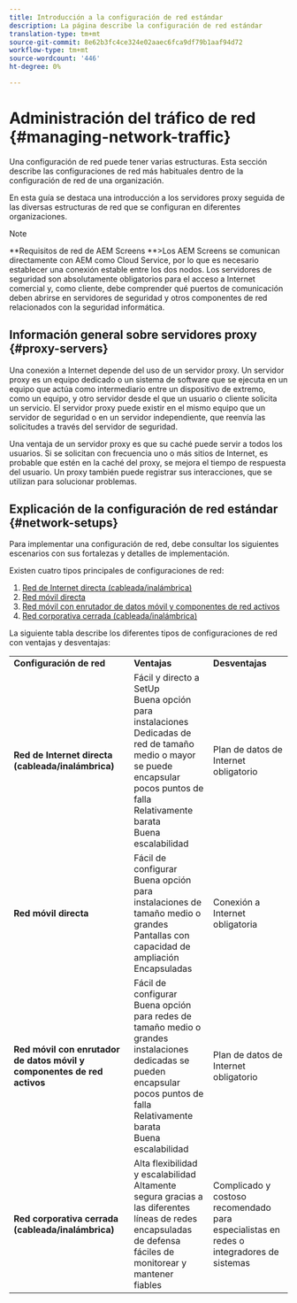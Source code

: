 ```yaml
---
title: Introducción a la configuración de red estándar
description: La página describe la configuración de red estándar
translation-type: tm+mt
source-git-commit: 8e62b3fc4ce324e02aaec6fca9df79b1aaf94d72
workflow-type: tm+mt
source-wordcount: '446'
ht-degree: 0%

---
```



# Administración del tráfico de red {#managing-network-traffic}

Una configuración de red puede tener varias estructuras. Esta sección describe las configuraciones de red más habituales dentro de la configuración de red de una organización.

En esta guía se destaca una introducción a los servidores proxy seguida de las diversas estructuras de red que se configuran en diferentes organizaciones.

>[!NOTE]
>**Requisitos de red de AEM Screens **>Los AEM Screens se comunican directamente con AEM como Cloud Service, por lo que es necesario establecer una conexión estable entre los dos nodos. Los servidores de seguridad son absolutamente obligatorios para el acceso a Internet comercial y, como cliente, debe comprender qué puertos de comunicación deben abrirse en servidores de seguridad y otros componentes de red relacionados con la seguridad informática.

## Información general sobre servidores proxy {#proxy-servers}

Una conexión a Internet depende del uso de un servidor proxy. Un servidor proxy es un equipo dedicado o un sistema de software que se ejecuta en un equipo que actúa como intermediario entre un dispositivo de extremo, como un equipo, y otro servidor desde el que un usuario o cliente solicita un servicio. El servidor proxy puede existir en el mismo equipo que un servidor de seguridad o en un servidor independiente, que reenvía las solicitudes a través del servidor de seguridad.

Una ventaja de un servidor proxy es que su caché puede servir a todos los usuarios. Si se solicitan con frecuencia uno o más sitios de Internet, es probable que estén en la caché del proxy, se mejora el tiempo de respuesta del usuario. Un proxy también puede registrar sus interacciones, que se utilizan para solucionar problemas.

## Explicación de la configuración de red estándar {#network-setups}

Para implementar una configuración de red, debe consultar los siguientes escenarios con sus fortalezas y detalles de implementación.

Existen cuatro tipos principales de configuraciones de red:

1. [Red de Internet directa (cableada/inalámbrica)](/help/using/direct-internet-network.md)
1. [Red móvil directa](/help/using/mobile-network.md)
1. [Red móvil con enrutador de datos móvil y componentes de red activos](/help/using/mobile-network-router.md)
1. [Red corporativa cerrada (cableada/inalámbrica)](/help/using/enclosed-corporate-network.md)

La siguiente tabla describe los diferentes tipos de configuraciones de red con ventajas y desventajas:

<table>
 <tbody>
  <tr>
   <td><strong>Configuración de red</strong></td>
   <td><strong>Ventajas</strong></td>
   <td><strong>Desventajas</strong></td>
  </tr>
  <tr>
   <td><strong>Red de Internet directa (cableada/inalámbrica)</strong></td>
   <td>Fácil y directo a SetUp<br>Buena opción para instalaciones<br>Dedicadas de red de tamaño medio o mayor se puede encapsular<br>pocos puntos de falla<br>Relativamente barata<br>Buena escalabilidad</td>
   <td>Plan de datos de Internet obligatorio </td>
  </tr>
    <tr>
   <td><strong>Red móvil directa</strong></td>
   <td>Fácil de configurar<br>Buena opción para instalaciones de tamaño medio o grandes<br>Pantallas con capacidad de ampliación<br>Encapsuladas
</td>
   <td>Conexión a Internet obligatoria</td>
  </tr>
    <tr>
<tr>
   <td><strong>Red móvil con enrutador de datos móvil y componentes de red activos</strong></td>
   <td>Fácil de configurar<br>Buena opción para redes de tamaño medio o grandes instalaciones<br>dedicadas se pueden encapsular<br>pocos puntos de falla<br>Relativamente barata<br>Buena escalabilidad</br></td>
   <td>Plan de datos de Internet obligatorio</td>
  </tr>
    <tr>

<td><strong>Red corporativa cerrada (cableada/inalámbrica)</strong></td>
   <td>Alta flexibilidad y escalabilidad<br>Altamente segura gracias a las diferentes líneas de redes<br>encapsuladas de defensa<br>fáciles de monitorear y mantener<br>fiables</td>
   <td>Complicado y costoso<br>recomendado para especialistas en redes o integradores de sistemas</td>
  </tr>
  </tr>
 </tbody>
</table>


